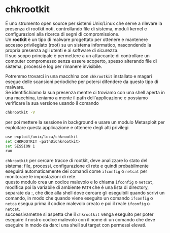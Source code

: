 
# chkrootkit
É uno strumento open source per sistemi Unix/Linux che serve a rilevare la presenza di rootkit noti, controllando file di sistema, moduli kernel e configurazioni alla ricerca di segni di compromissione.<br>
Un **rootkit** è un tipo di malware progettato per ottenere e mantenere accesso privilegiato (root) su un sistema informatico, nascondendo la propria presenza agli utenti e ai software di sicurezza. <br>
Il suo scopo principale è permettere a un attaccante di controllare un computer compromesso senza essere scoperto, spesso alterando file di sistema, processi e log per rimanere invisibile.

Potremmo trovarci in una macchina con `chkrootkit` installato e magari esegue delle scansioni periodiche per potersi difendere da questo tipo di malware. <br>
Se identifichiamo la sua presenza mentre ci troviamo con una shell aperta in una macchina, teniamo a mente il path dell'applicazione e possiamo verificare la sua versione usando il comando 
```bash
chkrootkit -V
```
per poi mettere la sessione in background e usare un modulo Metasploit per exploitare questa applicazione e ottenere degli alti privilegi
```bash
use exploit/unix/loca/chkrootkit
set CHKROOTKIT <pathDiChkrootkit>
set SESSION 1
run
```
`chkrootkit` per cercare tracce di rootkit, deve analizzare lo stato del sistema: file, processi, configurazione di rete e quindi probabilmente eseguirá automaticamente dei comandi come `ifconfig` o `netcat` per monitorare le impostazioni di rete. <br>
questo modulo crea un codice malevolo e lo chiama `ifconfig` o `netcat`, modifica poi la variabile di ambiente `PATH` che è una lista di directory, separate da :, che dice alla shell dove cercare gli eseguibili quando scrivi un comando, in modo che quando viene eseguito un comando `ifconfig` o `netca` esegua prima il codice malevolo creato e poi il reale `ifconfig` o `netcat`. <br>
successivametne si aspetta che il `chkrootkit` venga eseguito per poter eseguire il nostro codice malevolo con il nome di un comando che deve eseguire in modo da darci una shell sul target con permessi elevati. 
